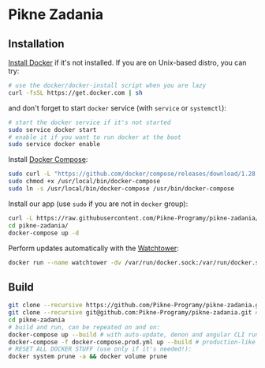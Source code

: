 # Pikne Zadania

## Installation

[Install Docker](https://docs.docker.com/engine/install/) if it's not installed. If you are on Unix-based distro, you can try:

```sh
# use the docker/docker-install script when you are lazy
curl -fsSL https://get.docker.com | sh
```

and don't forget to start `docker` service (with `service` or `systemctl`):

```sh
# start the docker service if it's not started
sudo service docker start
# enable it if you want to run docker at the boot
sudo service docker enable
```

Install [Docker Compose](https://docs.docker.com/compose/install/):

```sh
sudo curl -L "https://github.com/docker/compose/releases/download/1.28.2/docker-compose-$(uname -s)-$(uname -m)" -o /usr/local/bin/docker-compose
sudo chmod +x /usr/local/bin/docker-compose
sudo ln -s /usr/local/bin/docker-compose /usr/bin/docker-compose
```

Install our app (use `sudo` if you are not in `docker` group):

```sh
curl -L https://raw.githubusercontent.com/Pikne-Programy/pikne-zadania/master/docker-compose.latest.yml --create-dirs -o pikne-zadania/docker-compose.yml
cd pikne-zadania/
docker-compose up -d
```

Perform updates automatically with the [Watchtower](https://github.com/containrrr/watchtower):

```sh
docker run --name watchtower -dv /var/run/docker.sock:/var/run/docker.sock containrrr/watchtower
```

## Build

```sh
git clone --recursive https://github.com/Pikne-Programy/pikne-zadania.git # clone via HTTPS
git clone --recursive git@github.com:Pikne-Programy/pikne-zadania.git # clone via SSH
cd pikne-zadania
# build and run, can be repeated on and on:
docker-compose up --build # with auto-update, denon and angular CLI running in background
docker-compose -f docker-compose.prod.yml up --build # production-like environment
# RESET ALL DOCKER STUFF (use only if it's needed!):
docker system prune -a && docker volume prune
```
